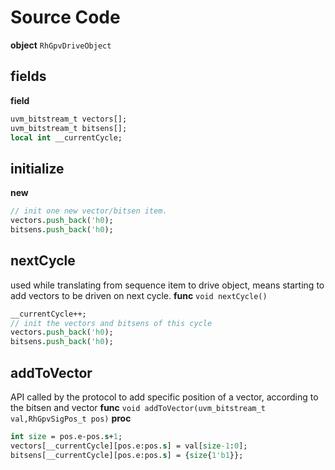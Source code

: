 
# Source Code
**object** `RhGpvDriveObject`

## fields
**field**
```systemverilog
uvm_bitstream_t vectors[];
uvm_bitstream_t bitsens[];
local int __currentCycle;
```
## initialize
**new**
```systemverilog
// init one new vector/bitsen item.
vectors.push_back('h0);
bitsens.push_back('h0);
```
## nextCycle
used while translating from sequence item to drive object, means starting to add vectors to be driven on next cycle.
**func** `void nextCycle()`
```systemverilog
__currentCycle++;
// init the vectors and bitsens of this cycle
vectors.push_back('h0);
bitsens.push_back('h0);
```
## addToVector
API called by the protocol to add specific position of a vector, according to the bitsen and vector
**func** `void addToVector(uvm_bitstream_t val,RhGpvSigPos_t pos)`
**proc**
```systemverilog
int size = pos.e-pos.s+1;
vectors[__currentCycle][pos.e:pos.s] = val[size-1:0];
bitsens[__currentCycle][pos.e:pos.s] = {size{1'b1}};
```


